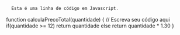 ~~~Javascript
  Esta é uma linha de código em Javascript.
~~~

function calculaPrecoTotal(quantidade) 
{
  // Escreva seu código aqui
  if(quantidade >= 12)
    return quantidade
  else
    return quantidade * 1.30
}